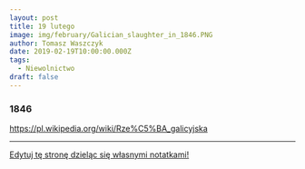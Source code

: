 ```yaml
---
layout: post
title: 19 lutego
image: img/february/Galician_slaughter_in_1846.PNG
author: Tomasz Waszczyk
date: 2019-02-19T10:00:00.000Z
tags:
  - Niewolnictwo
draft: false
---
```


### 1846

https://pl.wikipedia.org/wiki/Rze%C5%BA_galicyjska

---

<a href="https://github.com/TomaszWaszczyk/historia.waszczyk.com/edit/master/src/content/february-19.md" target="_blank">Edytuj tę stronę dzieląc się własnymi notatkami!</a>

